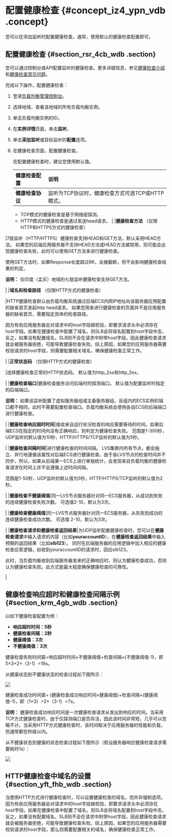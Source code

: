 # 配置健康检查 {#concept_iz4_ypn_vdb .concept}

您可以在添加监听时配置健康检查。通常，使用默认的健康检查配置即可。

## 配置健康检查 {#section_rsr_4cb_wdb .section}

您可以通过控制台或API配置监听的健康检查。更多详细信息，参见[健康检查介绍](intl.zh-CN/用户指南/健康检查/健康检查介绍.md#)和[健康检查常见问题](../intl.zh-CN/常见问题/健康检查FAQ.md#)。

完成以下操作，配置健康检查：

1.  登录[负载均衡管理控制台](https://slb.console.aliyun.com/slb)。
2.  选择地域，查看该地域的所有负载均衡实例。
3.  单击负载均衡实例的ID。
4.  在**实例详情**页面，单击**监听**。
5.  单击**添加监听**或目标监听的**配置**选项。
6.  在健康检查页面，配置健康检查。

    在配置健康检查时，建议您使用默认值。

    |健康检查配置|说明|
    |:-----|:-|
    |**健康检查协议**| 监听为TCP协议时，健康检查方式可选TCP或HTTP模式。

    -   TCP模式的健康检查是基于网络层探测。
    -   HTTP模式的健康检查是通过发送head请求。
 |
    |**健康检查方法** （仅限HTTP和HTTPS方式的健康检查）

 |7层监听（HTTP/HTTPS）健康检查支持HEAD和GET方法，默认采用HEAD方法。 如果您的后端应用服务器不支持HEAD方法或HEAD方法被禁用，则可能会出现健康检查失败，此时可以使用GET方法来进行健康检查。

 使用GET方法时，如果Response长度超过8K，会被截断，但不会影响健康检查结果的判定。

 **说明：** 仅印度（孟买）地域的七层监听健康检查支持GET方法。

 |
    |**域名和检查路径** （仅限HTTP方式的健康检查）

 |HTTP健康检查默认由负载均衡系统通过后端ECS内网IP地址向该服务器应用配置的缺省首页发起http head请求。 如果您用来进行健康检查的页面并不是应用服务器的缺省首页，需要指定具体的检查路径。

 因为有些应用服务器会对请求中的host字段做校验，即要求请求头中必须存在host字段。如果在健康检查中配置了域名，则SLB会将域名配置到host字段中去，反之，如果没有配置域名，SLB则不会在请求中附带host字段，因此健康检查请求就会被服务器拒绝，可能导致健康检查失败。综上原因，如果您的应用服务器需要校验请求的host字段，则需要配置相关域名，确保健康检查正常工作。

 |
    |**正常状态码** （仅限HTTP方式的健康检查）

 |选择健康检查正常的HTTP状态码。 默认值为http\_2xx和http\_3xx。

 |
    |**健康检查端口**|健康检查服务访问后端时的探测端口。 默认值为配置监听时指定的后端端口。

 **说明：** 如果该监听配置了虚拟服务器组或主备服务器组，且组内的ECS实例的端口都不相同，此时不需要配置检查端口。负载均衡系统会使用各自ECS的后端端口进行健康检查。

 |
    |**健康检查响应超时时间**|接收来自运行状况检查的响应需要等待的时间。如果后端ECS在指定的时间内没有正确响应，则判定为健康检查失败。 范围是1-300秒，UDP监听的默认值为10秒，HTTP/HTTPS/TCP监听的默认值为5秒。

 |
    |**健康检查间隔时间**|进行健康检查的时间间隔。 LVS集群内所有节点，都会独立、并行地遵循该属性对后端ECS进行健康检查。由于各LVS节点的检查时间并不同步，所以，如果从后端某一ECS上进行单独统计，会发现来自负载均衡的健康检查请求在时间上并不会遵循上述时间间隔。

 范围是1-50秒，UDP监听的默认值为5秒，HTTP/HTTPS/TCP监听的默认值为2秒。

 |
    |**健康检查不健康阈值**|同一LVS节点服务器针对同一ECS服务器，从成功到失败的连续健康检查失败次数。 可选值2-10，默认为3次。

 |
    |**健康检查健康阈值**|同一LVS节点服务器针对同一ECS服务器，从失败到成功的连续健康检查成功次数。 可选值 2-10，默认为3次。

 |
    |**健康检查请求和健康检查返回结果**|为UDP监听配置健康检查时，您可以在**健康检查请求**中输入请求的内容（比如**youraccountID**），在**健康检查返回结果**中输入预期的返回结果（比如**slb123**）。 同时在后端服务器的应用逻辑中加入相应的健康检查应答逻辑，如收到youraccountID的请求时，回应slb123。

 此时，当负载均衡收到后端服务器发来的正确响应时，则认为健康检查成功，否则认为健康检查失败。此方式能最大程度确保健康检查的可靠性。

 |


## 健康检查响应超时和健康检查间隔示例 {#section_krm_4gb_wdb .section}

以如下健康检查配置为例：

-   **响应超时时间：5秒**
-   **健康检查间隔：2秒**
-   **健康阈值：3次**
-   **不健康阈值：3次**

健康检查失败时间窗=响应超时时间×不健康阈值+检查间隔×\(不健康阈值-1\)，即5×3+2×（3-1）=19s。

从健康状态到不健康状态的检查过程如下图所示：

![](http://static-aliyun-doc.oss-cn-hangzhou.aliyuncs.com/assets/img/4138/15610867542816_zh-CN.png)

健康检查成功时间窗= \(健康检查成功响应时间×健康阈值\)+检查间隔×\(健康阈值-1\)，即（1×3）+2×（3-1）=7s。

**说明：** 健康检查成功响应时间是一次健康检查请求从发出到响应的时间。当采用TCP方式健康检查时，由于仅探测端口是否存活，因此该时间非常短，几乎可以忽略不计。当采用HTTP方式健康检查时，该时间取决于应用服务器的性能和负载，但通常都在秒级以内。

从不健康状态到健康的状态检查过程如下图所示（假设服务器响应健康检查请求需要耗时1s）：

![](http://static-aliyun-doc.oss-cn-hangzhou.aliyuncs.com/assets/img/4138/15610867542820_zh-CN.png)

## HTTP健康检查中域名的设置 {#section_yft_fhb_wdb .section}

当使用HTTP方式进行健康检查时，可以设置健康检查的域名，但并非强制选项。因为有些应用服务器会对请求中的host字段做校验，即要求请求头中必须存在host字段。如果在健康检查中配置了域名，则SLB会将域名配置到host字段中去，反之，如果没有配置域名，SLB则不会在请求中附带host字段，因此健康检查请求就会被服务器拒绝，可能导致健康检查失败。综上原因，如果您的应用服务器需要校验请求的host字段，那么则需要配置相关的域名，确保健康检查正常工作。

